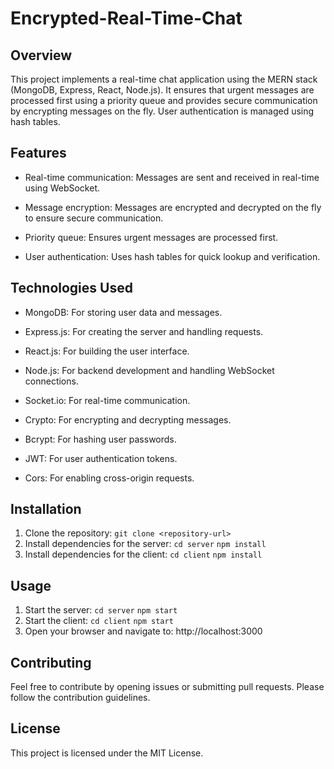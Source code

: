# Encrypted-Real-Time-Chat

## Overview
This project implements a real-time chat application using the MERN stack (MongoDB, Express, React, Node.js). It ensures that urgent messages are processed first using a priority queue and provides secure communication by encrypting messages on the fly. User authentication is managed using hash tables.

## Features
- Real-time communication: Messages are sent and received in real-time using WebSocket.

- Message encryption: Messages are encrypted and decrypted on the fly to ensure secure communication.

- Priority queue: Ensures urgent messages are processed first.

- User authentication: Uses hash tables for quick lookup and verification.

## Technologies Used
- MongoDB: For storing user data and messages.

- Express.js: For creating the server and handling requests.

- React.js: For building the user interface.

- Node.js: For backend development and handling WebSocket connections.

- Socket.io: For real-time communication.

- Crypto: For encrypting and decrypting messages.

- Bcrypt: For hashing user passwords.

- JWT: For user authentication tokens.

- Cors: For enabling cross-origin requests.

## Installation 
1. Clone the repository:
```git clone <repository-url>```
2. Install dependencies for the server:
```cd server```
```npm install```
3. Install dependencies for the client:
```cd client```
```npm install```

## Usage
1. Start the server:
```cd server```
```npm start```
2. Start the client:
```cd client```
```npm start```
3. Open your browser and navigate to: http://localhost:3000

## Contributing
Feel free to contribute by opening issues or submitting pull requests. Please follow the contribution guidelines.

## License
This project is licensed under the MIT License.
